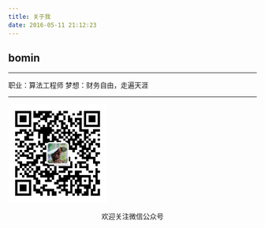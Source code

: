 ```yaml
---
title: 关于我
date: 2016-05-11 21:12:23
---
```


bomin
---
- - -
职业：算法工程师
梦想：财务自由，走遍天涯

- - -

<img src="qrcode.jpg" width="200px" height="200px">
<p align="center">欢迎关注微信公众号</p>
